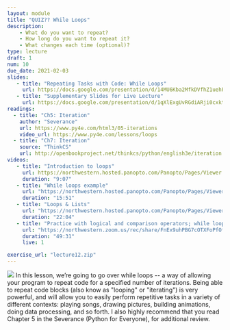 ```yaml
---
layout: module
title: "QUIZ?? While Loops"
description:
    - What do you want to repeat?
    - How long do you want to repeat it?
    - What changes each time (optional)?
type: lecture
draft: 1
num: 10
due_date: 2021-02-03
slides: 
   - title: "Repeating Tasks with Code: While Loops"
     url: https://docs.google.com/presentation/d/14MU6Kba2MfkDVfhZ1uehFQi-j_XJ2JAG8mfj73VqAJM/edit?usp=sharing
   - title: "Supplementary Slides for Live Lecture"
     url: https://docs.google.com/presentation/d/1qXlExgUvRGdiARji0cxktJZN881fwGT0bjfeDYkmr5k/edit?usp=sharing
readings:
  - title: "Ch5: Iteration"
    author: "Severance"
    url: https://www.py4e.com/html3/05-iterations
    video_url: https://www.py4e.com/lessons/loops
  - title: "Ch7: Iteration"
    source: "ThinkCS"
    url: http://openbookproject.net/thinkcs/python/english3e/iteration.html
videos:
   - title: "Introduction to loops"
     url: https://northwestern.hosted.panopto.com/Panopto/Pages/Viewer.aspx?id=face3e16-0900-41bf-95aa-ac5300db3cb9
     duration: "9:07"
   - title: "While loops example"
     url: "https://northwestern.hosted.panopto.com/Panopto/Pages/Viewer.aspx?id=37c3c020-0c9b-4b28-9bfe-ac5300e78956"
     duration: "15:51"
   - title: "Loops & Lists"
     url: "https://northwestern.hosted.panopto.com/Panopto/Pages/Viewer.aspx?id=05efb09d-ccd6-47ff-90a6-ac5300ec9c84"
     duration: "22:04"
   - title: "Practice with logical and comparison operators; while loops"
     url: "https://northwestern.zoom.us/rec/share/FnEx9uhPBG7cOTXFoPfOfKnJMqCMNmPOI0HHPpni5IXEakF9oM4JOUWrGDeNi3E.Osk_izuHiHL6NhSa?startTime=1602688576000"
     duration: "49:31"
     live: 1

exercise_url: "lecture12.zip"
---
```


<img class="module-image" src="/winter2021/assets/images/lectures/loops.gif" /> In this lesson, we’re going to go over while loops -- a way of allowing your program to repeat code for a specified number of iterations. Being able to repeat code blocks (also know as "looping" or "iterating") is very powerful, and will allow you to easily perform repetitive tasks in a variety of different contexts: playing songs, drawing pictures, building animations, doing data processing, and so forth. I also highly recommend that you read Chapter 5 in the Severance (Python for Everyone), for additional review.

